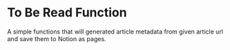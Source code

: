 # To Be Read Function

A simple functions that will generated article metadata from given article url and save them to Notion as pages.